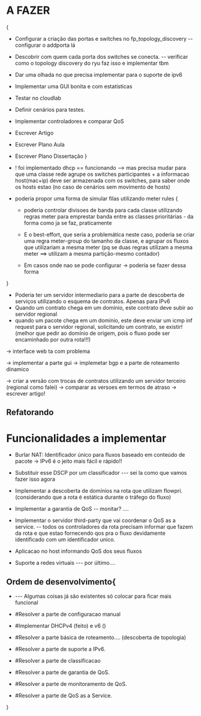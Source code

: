 # A FAZER 
{
* Configurar a criação das portas e switches no fp_topology_discovery -- configurar o addporta lá
* Descobrir com quem cada porta dos switches se conecta. -- verificar como o topology discovery do ryu faz isso e implementar tbm
* Dar uma olhada no que precisa implementar para o suporte de ipv6
* Implementar uma GUI bonita e com estatísticas
* Testar no cloudlab
* Definir cenários para testes.
* Implementar controladores e comparar QoS
* Escrever Artigo
* Escrever Plano Aula
* Escrever Plano Dissertação
}

* ! foi implementado dhcp == funcionando --> mas precisa mudar para que uma classe rede agrupe os switches participantes + a informacao host(mac+ip) deve ser armazenada com os switches, para saber onde os hosts estao (no caso de cenários sem movimento de hosts)


* poderia propor uma forma de simular filas utilizando meter rules
{
    * poderia controlar divisoes de banda para cada classe utilizando regras meter para emprestar banda entre as classes prioritárias - da forma como ja se faz, praticamente

    * E o best-effort, que seria a problemática neste caso, poderia se criar uma regra meter-group do tamanho da classe, e agrupar os fluxos que utilizariam a mesma meter (pq se duas regras utilizam a mesma meter ==> utilizam a mesma partição-mesmo contador)

    * Em casos onde nao se pode configurar -> poderia se fazer dessa forma

}


* Poderia ter um servidor intermediario para a parte de descoberta de serviços utilizando o esquema de contratos. Apenas para IPv6
* Quando um contrato chega em um domínio, este contrato deve subir ao servidor regional
* quando um pacote chega em um domínio, este deve enviar um icmp inf request para o servidor regional, solicitando um contrato, se existir! (melhor que pedir ao domínio de origem, pois o fluxo pode ser encaminhado por outra rota!!!)


-> interface web ta com problema


-> implementar a parte gui
-> implemetar bgp e a parte de roteamento dinamico

-> criar a versão com trocas de contratos utilizando um servidor terceiro (regional como falei)
-> comparar as versoes em termos de atraso
-> escrever artigo!


## Refatorando 

# Funcionalidades a implementar

 * Burlar NAT: Identificador único para fluxos baseado em conteúdo de pacote -> IPv6 é o jeito mais fácil e rápido!!

 * Substituir esse DSCP por um classificador --- sei la como que vamos fazer isso agora

 * Implementar a descoberta de domínios na rota que utilizam flowpri. (considerando que a rota é estática durante o tráfego do fluxo)

 * Implementar a garantia de QoS -- monitar? ....

 * Implementar o servidor third-party que vai coordenar o QoS as a service. -- todos os controladores da rota precisam informar que fazem da rota e que estao fornecendo qos pra o fluxo devidamente identificado com um identificador unico.  

 * Aplicacao no host informando QoS dos seus fluxos

 * Suporte a redes virtuais --- por último....

## Ordem de desenvolvimento{

* --- Algumas coisas já são existentes só colocar para ficar mais funcional

*  #Resolver a parte de configuracao manual

* #Implementar DHCPv4 (feito) e v6 ()

* #Resolver a parte básica de roteamento.... (descoberta de topologia)

* #Resolver a parte de suporte a IPv6.

* #Resolver a parte de classificacao

* #Resolver a parte de garantia de QoS.

* #Resolver a parte de monitoramento de QoS.

* #Resolver a parte de QoS as a Service.

}